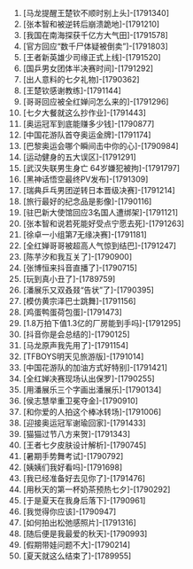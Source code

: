 
1. [马龙提醒王楚钦不顺时别上头]-[1791340]
1. [张本智和被逆转后崩溃跪地]-[1791210]
1. [我国在南海探获千亿方大气田]-[1791578]
1. [官方回应“数千尸体疑被倒卖”]-[1791803]
1. [王者新英雄少司缘正式上线]-[1791520]
1. [国乒男女团体半决赛时间]-[1791292]
1. [出人意料的七夕礼物]-[1790362]
1. [王楚钦感谢教练]-[1791144]
1. [哥哥回应被全红婵问怎么来的]-[1791296]
1. [七夕大餐就这么抄作业]-[1791443]
1. [奥运冠军到底能赚多少钱]-[1790877]
1. [中国花游队首夺奥运金牌]-[1791174]
1. [巴黎奥运会哪个瞬间击中你的心]-[1790984]
1. [运动健身的五大误区]-[1791291]
1. [武汉失联男生身亡 64岁嫌犯被拘]-[1791797]
1. [黑神话悟空最终PV发布]-[1791309]
1. [瑞典乒乓男团逆转日本晋级决赛]-[1791214]
1. [旅行最好的纪念品是影像]-[1790116]
1. [驻巴新大使馆回应3名国人遭绑架]-[1791121]
1. [张本智和说若死能好受点宁愿去死]-[1791263]
1. [徐卓一小组第7无缘决赛]-[1791181]
1. [全红婵哥哥被超高人气惊到结巴]-[1791247]
1. [陈芋汐和我互关了]-[1790900]
1. [张博恒来抖音直播了]-[1790715]
1. [玩到真小丑了]-[1789759]
1. [潘展乐又双叒叕“告状”了]-[1790395]
1. [模仿黄宗泽巴士跳舞]-[1791156]
1. [鸡蛋鸭蛋荷包蛋]-[1791473]
1. [1.8万拍下值1.3亿的厂房能到手吗]-[1791295]
1. [抖音你是会总结的]-[1790125]
1. [马龙原声我先用了]-[1791154]
1. [TFBOYS明天见旅游版]-[1791014]
1. [中国花游队的加油方式好特别]-[1791421]
1. [全红婵决赛现场认出保罗]-[1790255]
1. [用潘展乐三个字画出潘展乐]-[1790134]
1. [侯志慧举重卫冕夺金]-[1790910]
1. [和你爱的人拍这个棒冰转场]-[1791006]
1. [迎接奥运冠军谢瑜回家]-[1791433]
1. [猫猫过节八方来贺]-[1791343]
1. [王者七夕皮肤设计解析]-[1790745]
1. [暑期手势舞考试]-[1790792]
1. [姨姨们我好看吗]-[1791698]
1. [我已经准备好去见你了]-[1791476]
1. [用秋天的第一杯奶茶预热七夕]-[1790292]
1. [于是夏天在我身后落下]-[1790961]
1. [我觉得你应该]-[1790947]
1. [如何拍出松弛感照片]-[1791316]
1. [随后便是我最爱的秋天]-[1790993]
1. [假期带娃问题不大]-[1790214]
1. [夏天就这么结束了]-[1789955]